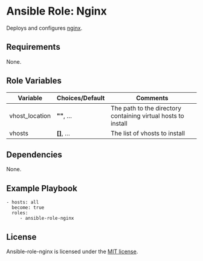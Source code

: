 # Ansible Role: Nginx

Deploys and configures [nginx](https://www.nginx.com/).

## Requirements

None.

## Role Variables

| Variable       | Choices/**Default** | Comments                                                      |
| -------------- | ------------------- | ------------------------------------------------------------- |
| vhost_location | **""**, …           | The path to the directory containing virtual hosts to install |
| vhosts         | **[]**, …           | The list of vhosts to install                                 |

## Dependencies

None.

## Example Playbook

    - hosts: all
      become: true
      roles:
         - ansible-role-nginx

## License

Ansible-role-nginx is licensed under the [MIT license](https://github.com/zaszi/ansible-role-nginx/blob/master/LICENSE.md).
